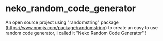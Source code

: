 # neko_random_code_generator
An open source project using "randomstring" package (https://www.npmjs.com/package/randomstring) to create an easy to use random code generator, i called it "Neko Random Code Generator" !
